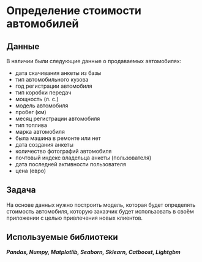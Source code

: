 # Определение стоимости автомобилей

## Данные

В наличии были следующие данные о продаваемых автомобилях:

 * дата скачивания анкеты из базы
 * тип автомобильного кузова
 * год регистрации автомобиля
 * тип коробки передач
 * мощность (л. с.)
 * модель автомобиля
 * пробег (км)
 * месяц регистрации автомобиля
 * тип топлива
 * марка автомобиля
 * была машина в ремонте или нет
 * дата создания анкеты
 * количество фотографий автомобиля
 * почтовый индекс владельца анкеты (пользователя)
 * дата последней активности пользователя
 * цена (евро)

## Задача

На основе данных нужно построить модель, которая будет определять стоимость автомобиля, которую заказчик будет использовать в своём приложении с целью привлечения новых клиентов.

## Используемые библиотеки

***Pandas, Numpy, Matplotlib, Seaborn, Sklearn, Catboost, Lightgbm***
